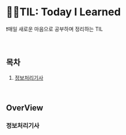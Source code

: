 # 🏃‍♂️TIL: Today I Learned
❗매일 새로운 마음으로 공부하며 정리하는 TIL

<br>

## 목차

1. [정보처리기사](#정보처리기사)

<br>

## OverView
### 정보처리기사